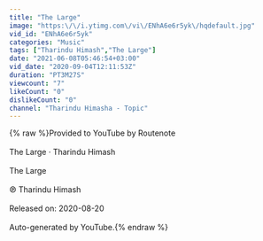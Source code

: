 ```yaml
---
title: "The Large"
image: "https:\/\/i.ytimg.com\/vi\/ENhA6e6r5yk\/hqdefault.jpg"
vid_id: "ENhA6e6r5yk"
categories: "Music"
tags: ["Tharindu Himash","The Large"]
date: "2021-06-08T05:46:54+03:00"
vid_date: "2020-09-04T12:11:53Z"
duration: "PT3M27S"
viewcount: "7"
likeCount: "0"
dislikeCount: "0"
channel: "Tharindu Himasha - Topic"
---
```

{% raw %}Provided to YouTube by Routenote<br /><br />The Large · Tharindu Himash<br /><br />The Large<br /><br />℗ Tharindu Himash<br /><br />Released on: 2020-08-20<br /><br />Auto-generated by YouTube.{% endraw %}
